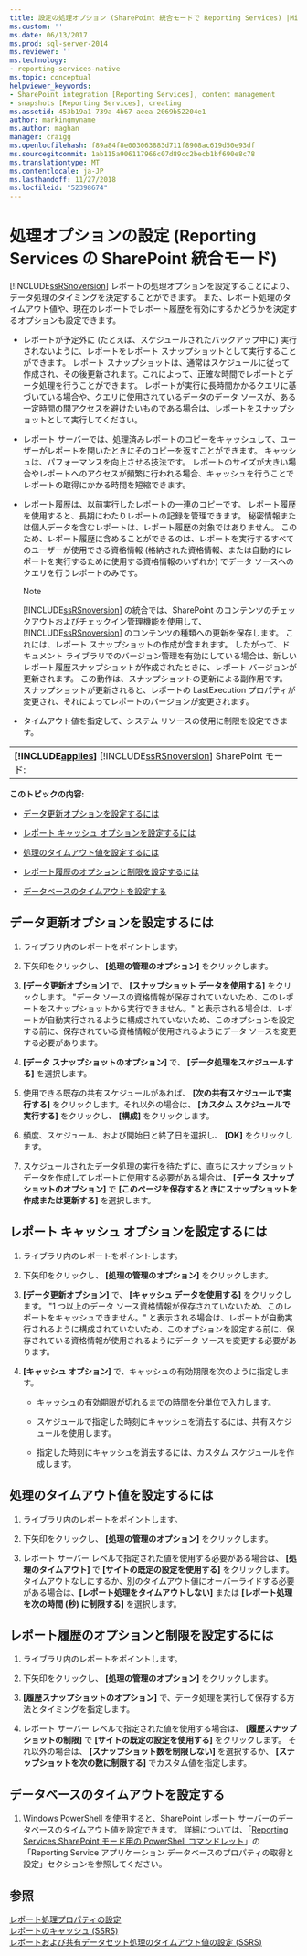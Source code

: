 ```yaml
---
title: 設定の処理オプション (SharePoint 統合モードで Reporting Services) |Microsoft Docs
ms.custom: ''
ms.date: 06/13/2017
ms.prod: sql-server-2014
ms.reviewer: ''
ms.technology:
- reporting-services-native
ms.topic: conceptual
helpviewer_keywords:
- SharePoint integration [Reporting Services], content management
- snapshots [Reporting Services], creating
ms.assetid: 453b19a1-739a-4b67-aeea-2069b52204e1
author: markingmyname
ms.author: maghan
manager: craigg
ms.openlocfilehash: f89a84f8e003063883d711f8908ac619d50e93df
ms.sourcegitcommit: 1ab115a906117966c07d89cc2becb1bf690e8c78
ms.translationtype: MT
ms.contentlocale: ja-JP
ms.lasthandoff: 11/27/2018
ms.locfileid: "52398674"
---
```

# <a name="set-processing-options-reporting-services-in-sharepoint-integrated-mode"></a>処理オプションの設定 (Reporting Services の SharePoint 統合モード)
  [!INCLUDE[ssRSnoversion](../includes/ssrsnoversion-md.md)] レポートの処理オプションを設定することにより、データ処理のタイミングを決定することができます。 また、レポート処理のタイムアウト値や、現在のレポートでレポート履歴を有効にするかどうかを決定するオプションも設定できます。  
  
-   レポートが予定外に (たとえば、スケジュールされたバックアップ中に) 実行されないように、レポートをレポート スナップショットとして実行することができます。 レポート スナップショットは、通常はスケジュールに従って作成され、その後更新されます。これによって、正確な時間でレポートとデータ処理を行うことができます。 レポートが実行に長時間かかるクエリに基づいている場合や、クエリに使用されているデータのデータ ソースが、ある一定時間の間アクセスを避けたいものである場合は、レポートをスナップショットとして実行してください。  
  
-   レポート サーバーでは、処理済みレポートのコピーをキャッシュして、ユーザーがレポートを開いたときにそのコピーを返すことができます。 キャッシュは、パフォーマンスを向上させる技法です。 レポートのサイズが大きい場合やレポートへのアクセスが頻繁に行われる場合、キャッシュを行うことでレポートの取得にかかる時間を短縮できます。  
  
-   レポート履歴は、以前実行したレポートの一連のコピーです。 レポート履歴を使用すると、長期にわたりレポートの記録を管理できます。 秘密情報または個人データを含むレポートは、レポート履歴の対象ではありません。 このため、レポート履歴に含めることができるのは、レポートを実行するすべてのユーザーが使用できる資格情報 (格納された資格情報、または自動的にレポートを実行するために使用する資格情報のいずれか) でデータ ソースへのクエリを行うレポートのみです。  
  
    > [!NOTE]  
    >  [!INCLUDE[ssRSnoversion](../includes/ssrsnoversion-md.md)] の統合では、SharePoint のコンテンツのチェックアウトおよびチェックイン管理機能を使用して、 [!INCLUDE[ssRSnoversion](../includes/ssrsnoversion-md.md)] のコンテンツの種類への更新を保存します。 これには、レポート スナップショットの作成が含まれます。 したがって、ドキュメント ライブラリでのバージョン管理を有効にしている場合は、新しいレポート履歴スナップショットが作成されたときに、レポート バージョンが更新されます。 この動作は、スナップショットの更新による副作用です。 スナップショットが更新されると、レポートの LastExecution プロパティが変更され、それによってレポートのバージョンが変更されます。  
  
-   タイムアウト値を指定して、システム リソースの使用に制限を設定できます。  
  
||  
|-|  
|**[!INCLUDE[applies](../includes/applies-md.md)]**  [!INCLUDE[ssRSnoversion](../includes/ssrsnoversion-md.md)] SharePoint モード:|  
  
 **このトピックの内容:**  
  
-   [データ更新オプションを設定するには](#bkmk_set_data_refresh)  
  
-   [レポート キャッシュ オプションを設定するには](#bkmk_set_report_caching)  
  
-   [処理のタイムアウト値を設定するには](#bkmk_set_processing)  
  
-   [レポート履歴のオプションと制限を設定するには](#bkmk_set_report_history)  
  
-   [データベースのタイムアウトを設定する](#bkmk_set_database_timeout)  
  
##  <a name="bkmk_set_data_refresh"></a> データ更新オプションを設定するには  
  
1.  ライブラリ内のレポートをポイントします。  
  
2.  下矢印をクリックし、 **[処理の管理のオプション]** をクリックします。  
  
3.  **[データ更新オプション]** で、 **[スナップショット データを使用する]** をクリックします。 "データ ソースの資格情報が保存されていないため、このレポートをスナップショットから実行できません。" と表示される場合は、レポートが自動実行されるように構成されていないため、このオプションを設定する前に、保存されている資格情報が使用されるようにデータ ソースを変更する必要があります。  
  
4.  **[データ スナップショットのオプション]** で、 **[データ処理をスケジュールする]** を選択します。  
  
5.  使用できる既存の共有スケジュールがあれば、 **[次の共有スケジュールで実行する]** をクリックします。それ以外の場合は、 **[カスタム スケジュールで実行する]** をクリックし、 **[構成]** をクリックします。  
  
6.  頻度、スケジュール、および開始日と終了日を選択し、 **[OK]** をクリックします。  
  
7.  スケジュールされたデータ処理の実行を待たずに、直ちにスナップショット データを作成してレポートに使用する必要がある場合は、 **[データ スナップショットのオプション]** で **[このページを保存するときにスナップショットを作成または更新する]** を選択します。  
  
##  <a name="bkmk_set_report_caching"></a> レポート キャッシュ オプションを設定するには  
  
1.  ライブラリ内のレポートをポイントします。  
  
2.  下矢印をクリックし、 **[処理の管理のオプション]** をクリックします。  
  
3.  **[データ更新オプション]** で、 **[キャッシュ データを使用する]** をクリックします。 "1 つ以上のデータ ソース資格情報が保存されていないため、このレポートをキャッシュできません。" と表示される場合は、レポートが自動実行されるように構成されていないため、このオプションを設定する前に、保存されている資格情報が使用されるようにデータ ソースを変更する必要があります。  
  
4.  **[キャッシュ オプション]** で、キャッシュの有効期限を次のように指定します。  
  
    -   キャッシュの有効期限が切れるまでの時間を分単位で入力します。  
  
    -   スケジュールで指定した時刻にキャッシュを消去するには、共有スケジュールを使用します。  
  
    -   指定した時刻にキャッシュを消去するには、カスタム スケジュールを作成します。  
  
##  <a name="bkmk_set_processing"></a> 処理のタイムアウト値を設定するには  
  
1.  ライブラリ内のレポートをポイントします。  
  
2.  下矢印をクリックし、 **[処理の管理のオプション]** をクリックします。  
  
3.  レポート サーバー レベルで指定された値を使用する必要がある場合は、 **[処理のタイムアウト]** で **[サイトの既定の設定を使用する]** をクリックします。 タイムアウトなしにするか、別のタイムアウト値にオーバーライドする必要がある場合は、**[レポート処理をタイムアウトしない]** または **[レポート処理を次の時間 (秒) に制限する]** を選択します。  
  
##  <a name="bkmk_set_report_history"></a> レポート履歴のオプションと制限を設定するには  
  
1.  ライブラリ内のレポートをポイントします。  
  
2.  下矢印をクリックし、 **[処理の管理のオプション]** をクリックします。  
  
3.  **[履歴スナップショットのオプション]** で、データ処理を実行して保存する方法とタイミングを指定します。  
  
4.  レポート サーバー レベルで指定された値を使用する場合は、 **[履歴スナップショットの制限]** で **[サイトの既定の設定を使用する]** をクリックします。 それ以外の場合は、 **[スナップショット数を制限しない]** を選択するか、 **[スナップショットを次の数に制限する]** でカスタム値を指定します。  
  
##  <a name="bkmk_set_database_timeout"></a> データベースのタイムアウトを設定する  
  
1.  Windows PowerShell を使用すると、SharePoint レポート サーバーのデータベースのタイムアウト値を設定できます。 詳細については、「[Reporting Services SharePoint モード用の PowerShell コマンドレット](../../2014/reporting-services/powershell-cmdlets-for-reporting-services-sharepoint-mode.md)」の「Reporting Service アプリケーション データベースのプロパティの取得と設定」セクションを参照してください。  
  
## <a name="see-also"></a>参照  
 [レポート処理プロパティの設定](report-server/set-report-processing-properties.md)   
 [レポートのキャッシュ (SSRS)](report-server/caching-reports-ssrs.md)   
 [レポートおよび共有データセット処理のタイムアウト値の設定 (SSRS)](report-server/setting-time-out-values-for-report-and-shared-dataset-processing-ssrs.md)  
  
  
